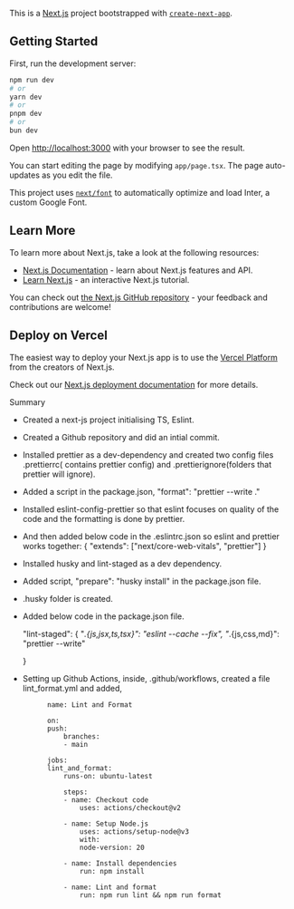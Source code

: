 This is a [Next.js](https://nextjs.org/) project bootstrapped with [`create-next-app`](https://github.com/vercel/next.js/tree/canary/packages/create-next-app).

## Getting Started

First, run the development server:

```bash
npm run dev
# or
yarn dev
# or
pnpm dev
# or
bun dev
```

Open [http://localhost:3000](http://localhost:3000) with your browser to see the result.

You can start editing the page by modifying `app/page.tsx`. The page auto-updates as you edit the file.

This project uses [`next/font`](https://nextjs.org/docs/basic-features/font-optimization) to automatically optimize and load Inter, a custom Google Font.

## Learn More

To learn more about Next.js, take a look at the following resources:

- [Next.js Documentation](https://nextjs.org/docs) - learn about Next.js features and API.
- [Learn Next.js](https://nextjs.org/learn) - an interactive Next.js tutorial.

You can check out [the Next.js GitHub repository](https://github.com/vercel/next.js/) - your feedback and contributions are welcome!

## Deploy on Vercel

The easiest way to deploy your Next.js app is to use the [Vercel Platform](https://vercel.com/new?utm_medium=default-template&filter=next.js&utm_source=create-next-app&utm_campaign=create-next-app-readme) from the creators of Next.js.

Check out our [Next.js deployment documentation](https://nextjs.org/docs/deployment) for more details.

Summary

- Created a next-js project initialising TS, Eslint.

- Created a Github repository and did an intial commit.

- Installed prettier as a dev-dependency and created two config files .prettierrc( contains prettier config)
  and .prettierignore(folders that prettier will ignore).

- Added a script in the package.json, "format": "prettier --write ."

- Installed eslint-config-prettier so that eslint focuses on quality of the code and the formatting is done by prettier.
- And then added below code in the .eslintrc.json so eslint and prettier works together:
  {
  "extends": ["next/core-web-vitals", "prettier"]
  }

- Installed husky and lint-staged as a dev dependency.

- Added script, "prepare": "husky install" in the package.json file.

- .husky folder is created.

- Added below code in the package.json file.

  "lint-staged": {
  "_.{js,jsx,ts,tsx}": "eslint --cache --fix",
  "_.{js,css,md}": "prettier --write"

  }

- Setting up Github Actions,
  inside, .github/workflows, created a file lint_format.yml and added,

            name: Lint and Format

            on:
            push:
                branches:
                - main

            jobs:
            lint_and_format:
                runs-on: ubuntu-latest

                steps:
                - name: Checkout code
                    uses: actions/checkout@v2

                - name: Setup Node.js
                    uses: actions/setup-node@v3
                    with:
                    node-version: 20

                - name: Install dependencies
                    run: npm install

                - name: Lint and format
                    run: npm run lint && npm run format
